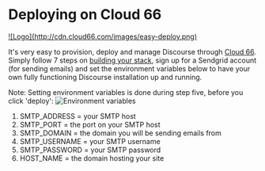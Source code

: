 # Deploying on Cloud 66
<a href="http://blog.cloud66.com/post/62900887610/introducing-cloud-66-easydeploy">
![Logo](http://cdn.cloud66.com/images/easy-deploy.png)
</a>

It's very easy to provision, deploy and manage Discourse through [Cloud 66](https://www.cloud66.com). Simply follow 7 steps on [building your stack](https://www.cloud66.com/help/first_stack), sign up for a Sendgrid account (for sending emails) and set
the environment variables below to have your own fully functioning Discourse installation up and running.

Note: Setting environment variables is done during step five, before you click 'deploy':
![Environment variables](http://cdn.cloud66.com/images/environment_variables.png)

1. SMTP_ADDRESS = your SMTP host
2. SMTP_PORT = the port on your SMTP host
3. SMTP_DOMAIN = the domain you will be sending emails from
4. SMTP_USERNAME = your SMTP username
5. SMTP_PASSWORD = your SMTP password
6. HOST_NAME = the domain hosting your site
